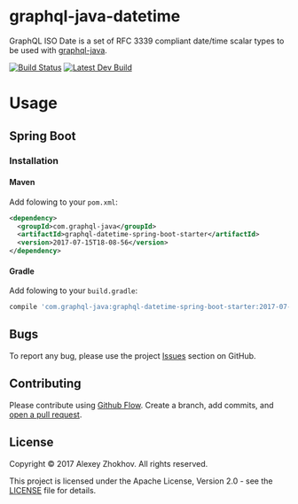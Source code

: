 # graphql-java-datetime
GraphQL ISO Date is a set of RFC 3339 compliant date/time scalar types to be used with [graphql-java](https://github.com/graphql-java/graphql-java).

[![Build Status](https://travis-ci.org/donbeave/graphql-java-datetime.svg?branch=master)](https://travis-ci.org/donbeave/graphql-java-datetime)
[![Latest Dev Build](https://api.bintray.com/packages/donbeave/maven/graphql-java-datetime/images/download.svg)](https://bintray.com/donbeave/maven/graphql-java-datetime/_latestVersion)

# Usage

## Spring Boot

### Installation

#### Maven

Add folowing to your `pom.xml`:

```xml
<dependency>
  <groupId>com.graphql-java</groupId>
  <artifactId>graphql-datetime-spring-boot-starter</artifactId>
  <version>2017-07-15T18-08-56</version>
</dependency>
```

#### Gradle

Add folowing to your `build.gradle`:

```groovy
compile 'com.graphql-java:graphql-datetime-spring-boot-starter:2017-07-15T18-08-56'
```

## Bugs

To report any bug, please use the project [Issues](https://github.com/donbeave/graphql-java-datetime/issues/new) section on GitHub.

## Contributing

Please contribute using [Github Flow](https://guides.github.com/introduction/flow/). Create a branch, add commits, and [open a pull request](https://github.com/donbeave/graphql-java-datetime/compare/).

## License

Copyright © 2017 Alexey Zhokhov. All rights reserved.

This project is licensed under the Apache License, Version 2.0 - see the [LICENSE](LICENSE) file for details.
